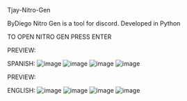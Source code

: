 
Tjay-Nitro-Gen

ByDiego Nitro Gen is a tool for discord. Developed in Python

TO OPEN NITRO GEN PRESS ENTER

PREVIEW:

SPANISH:
![image](https://user-images.githubusercontent.com/70555673/155070486-e6cca554-5a66-4517-ac07-e6d70b536c7b.png)
![image](https://user-images.githubusercontent.com/70555673/155070519-4bd957da-4914-47de-912c-ccb1de1521e7.png)
![image](https://user-images.githubusercontent.com/70555673/155070548-a8e65dcb-63ee-45a7-a431-fa0b469f9ff7.png)
![image](https://user-images.githubusercontent.com/70555673/155070628-8b37aebb-d946-4ecc-9d23-dc4731baa1ad.png)



PREVIEW:

ENGLISH:
![image](https://user-images.githubusercontent.com/70555673/155070679-1920df46-6274-418e-be5a-e04cde4efbbf.png)
![image](https://user-images.githubusercontent.com/70555673/155070699-b1e13187-5756-4d55-a419-3b6c711907f1.png)
![image](https://user-images.githubusercontent.com/70555673/155070731-5e75ef06-b71b-45e3-a078-f461ad90f69a.png)
![image](https://user-images.githubusercontent.com/70555673/155070813-2b0eef31-291d-4934-941e-d9bb8531b47b.png)
